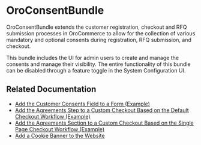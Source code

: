 <a id="bundle-docs-commerce-consent-bundle"></a>

# OroConsentBundle

OroConsentBundle extends the customer registration, checkout and RFQ submission processes in OroCommerce to allow for the collection of various mandatory and optional consents during registration, RFQ submission, and checkout.

This bundle includes the UI for admin users to create and manage the consents and manage their visibility.
The entire functionality of this bundle can be disabled through a feature toggle in the System Configuration UI.

## Related Documentation

* [Add the Customer Consents Field to a Form (Example)](add-form-field.md#bundle-docs-commerce-consent-bundle-consent-field)
* [Add the Agreements Step to a Custom Checkout Based on the Default Checkout Workflow (Example)](default-checkout.md#bundle-docs-commerce-consent-bundle-default-checkout)
* [Add the Agreements Section to a Custom Checkout Based on the Single Page Checkout Workflow (Example)](single-page-checkout.md#bundle-docs-commerce-consent-bundle-single-page-checkout)
* [Add a Cookie Banner to the Website](../CookieConsentBundle/index.md#bundle-docs-commerce-cookie-consent-bundle)
